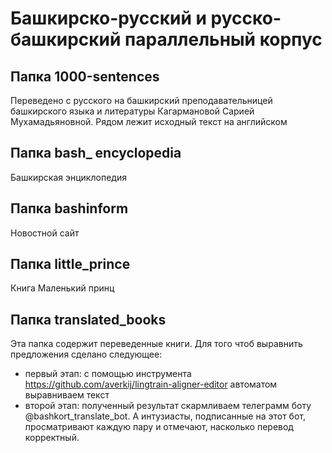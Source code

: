 # Башкирско-русский и русско-башкирский параллельный корпус

## Папка 1000-sentences
Переведено с русского на башкирский преподавательницей башкирского языка и литературы Кагармановой Сарией Мухамадьяновной.
Рядом лежит исходный текст на английском

## Папка bash_ encyclopedia
Башкирская энциклопедия

## Папка bashinform
Новостной сайт

## Папка little_prince
Книга Маленький принц

## Папка translated_books
Эта папка содержит переведенные книги. Для того чтоб выравнить предложения сделано следующее:

- первый этап: с помощью инструмента https://github.com/averkij/lingtrain-aligner-editor  автоматом выравниваем текст
- второй этап: полученный результат скармливаем телеграмм боту @bashkort_translate_bot. А интузиасты, подписанные на этот бот, просматривают каждую пару и отмечают, насколько перевод корректный.
